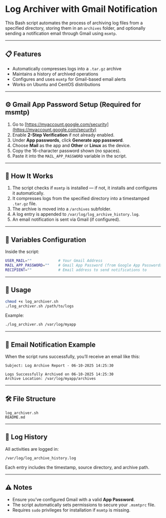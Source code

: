 # Log Archiver with Gmail Notification

This Bash script automates the process of archiving log files from a specified directory, storing them in an `archives` folder, and optionally sending a notification email through Gmail using `msmtp`.

---

## 📋 Features

- Automatically compresses logs into a `.tar.gz` archive
- Maintains a history of archived operations
- Configures and uses `msmtp` for Gmail-based email alerts
- Works on Ubuntu and CentOS distributions

---

## ⚙️ Gmail App Password Setup (Required for msmtp)

1. Go to [https://myaccount.google.com/security](https://myaccount.google.com/security)
2. Enable **2-Step Verification** if not already enabled.
3. Under **App passwords**, click **Generate app password**.
4. Choose **Mail** as the app and **Other** or **Linux** as the device.
5. Copy the 16-character password shown (no spaces).
6. Paste it into the `MAIL_APP_PASSWORD` variable in the script.

---

## 🧠 How It Works

1. The script checks if `msmtp` is installed — if not, it installs and configures it automatically.
2. It compresses logs from the specified directory into a timestamped `.tar.gz` file.
3. The archive is moved into a `/archives` subfolder.
4. A log entry is appended to `/var/log/log_archive_history.log`.
5. An email notification is sent via Gmail (if configured).

---

## 🧩 Variables Configuration

Inside the script:

```bash
USER_MAIL=""            # Your Gmail Address
MAIL_APP_PASSWORD=""    # Gmail App Password (from Google App Passwords)
RECIPIENT=""            # Email address to send notifications to
```

---

## 🚀 Usage

```bash
chmod +x log_archiver.sh
./log_archiver.sh /path/to/logs
```

Example:

```bash
./log_archiver.sh /var/log/myapp
```

---

## 📧 Email Notification Example

When the script runs successfully, you’ll receive an email like this:

```
Subject: Log Archive Report - 06-10-2025 14:25:30

Logs Successfully Archived on 06-10-2025 14:25:30
Archive Location: /var/log/myapp/archives
```

---

## 🛠️ File Structure

```
log_archiver.sh
README.md
```

---

## 🧾 Log History

All activities are logged in:

```
/var/log/log_archive_history.log
```

Each entry includes the timestamp, source directory, and archive path.

---

## ⚠️ Notes

- Ensure you’ve configured Gmail with a valid **App Password**.
- The script automatically sets permissions to secure your `.msmtprc` file.
- Requires `sudo` privileges for installation if `msmtp` is missing.
